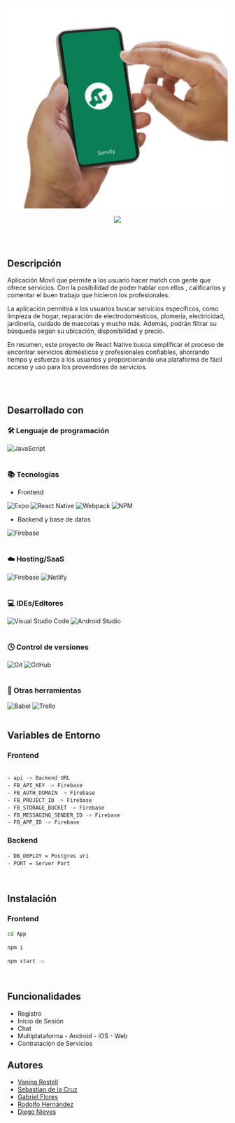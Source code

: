 ![Logo](./imgReadme/Logo.svg)

<p align="center"><a href="https://mascotapp.netlify.app"><img width=200 src="https://res.cloudinary.com/dizfi5qoy/image/upload/v1677875491/Screenshot_2023-03-03_at_17.31.12_sxhm8e.png"></a></p>
<br />
<br />

## Descripción

Aplicación Movil que permite a los usuario hacer match con gente que ofrece servicios.
Con la posibilidad de poder hablar con ellos , calificarlos y comentar el buen trabajo que hicieron los profesionales.

La aplicación permitirá a los usuarios buscar servicios específicos, como limpieza de hogar, reparación de electrodomésticos, plomería, electricidad, jardinería, cuidado de mascotas y mucho más. Además, podrán filtrar su búsqueda según su ubicación, disponibilidad y precio.

En resumen, este proyecto de React Native busca simplificar el proceso de encontrar servicios domésticos y profesionales confiables, ahorrando tiempo y esfuerzo a los usuarios y proporcionando una plataforma de fácil acceso y uso para los proveedores de servicios.

<br />
<br />

## Desarrollado con

### 🛠️ Lenguaje de programación

![JavaScript](https://img.shields.io/badge/javascript-%23323330.svg?style=for-the-badge&logo=javascript&logoColor=%23F7DF1E)
<br />
<br />

### 📚 Tecnologías

-   Frontend

![Expo](https://img.shields.io/badge/expo-1C1E24?style=for-the-badge&logo=expo&logoColor=#D04A37) ![React Native](https://img.shields.io/badge/react_native-%2320232a.svg?style=for-the-badge&logo=react&logoColor=%2361DAFB) ![Webpack](https://img.shields.io/badge/webpack-%238DD6F9.svg?style=for-the-badge&logo=webpack&logoColor=black) ![NPM](https://img.shields.io/badge/NPM-%23CB3837.svg?style=for-the-badge&logo=npm&logoColor=white)

-   Backend y base de datos

![Firebase](https://img.shields.io/badge/firebase-%23039BE5.svg?style=for-the-badge&logo=firebase)
<br />
<br />

### ☁️ Hosting/SaaS

![Firebase](https://img.shields.io/badge/firebase-%23039BE5.svg?style=for-the-badge&logo=firebase) ![Netlify](https://img.shields.io/badge/netlify-%23000000.svg?style=for-the-badge&logo=netlify&logoColor=#00C7B7)
<br />
<br />

### 💻 IDEs/Editores

![Visual Studio Code](https://img.shields.io/badge/Visual%20Studio%20Code-0078d7.svg?style=for-the-badge&logo=visual-studio-code&logoColor=white) ![Android Studio](https://img.shields.io/badge/Android%20Studio-3DDC84.svg?style=for-the-badge&logo=android-studio&logoColor=white)
<br />
<br />

### 🕓 Control de versiones

![Git](https://img.shields.io/badge/git-%23F05033.svg?style=for-the-badge&logo=git&logoColor=white) ![GitHub](https://img.shields.io/badge/github-%23121011.svg?style=for-the-badge&logo=github&logoColor=white)
<br />
<br />

### 📌 Otras herramientas

![Babel](https://img.shields.io/badge/Babel-F9DC3e?style=for-the-badge&logo=babel&logoColor=black) ![Trello](https://img.shields.io/badge/Trello-%23026AA7.svg?style=for-the-badge&logo=Trello&logoColor=white)
<br />
<br />

## Variables de Entorno

### Frontend

```sh

- api -> Backend URL
- FB_API_KEY -> Firebase
- FB_AUTH_DOMAIN -> Firebase
- FB_PROJECT_ID -> Firebase
- FB_STORAGE_BUCKET -> Firebase
- FB_MESSAGING_SENDER_ID -> Firebase
- FB_APP_ID -> Firebase

```

### Backend

```sh
- DB_DEPLOY = Postgres uri
- PORT = Server Port
```

<br />

## Instalación

### Frontend

```sh
cd App
```

```sh
npm i
```

```sh
npm start -c
```

<br />

## Funcionalidades

-   Registro
-   Inicio de Sesión
-   Chat
-   Multiplataforma - Android - iOS - Web
-   Contratación de Servicios
    <br />

## Autores

-   [Vanina Restell](https://github.com/AlexQS96)
-   [Sebastian de la Cruz](https://github.com/Francormin)
-   [Gabriel Flores](https://github.com/LautiSantillan)
-   [Rodolfo Hernández](https://github.com/ernestoaaramayo)
-   [Diego Nieves](https://github.com/davidfcopozo)
